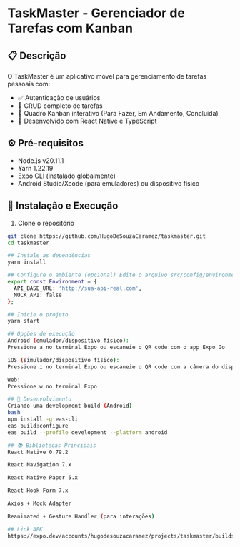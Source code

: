 # TaskMaster - Gerenciador de Tarefas com Kanban

## 📋 Descrição
O TaskMaster é um aplicativo móvel para gerenciamento de tarefas pessoais com:
- ✅ Autenticação de usuários
- 📝 CRUD completo de tarefas
- 🎯 Quadro Kanban interativo (Para Fazer, Em Andamento, Concluída)
- 📱 Desenvolvido com React Native e TypeScript

## ⚙️ Pré-requisitos
- Node.js v20.11.1
- Yarn 1.22.19
- Expo CLI (instalado globalmente)
- Android Studio/Xcode (para emuladores) ou dispositivo físico

## 🚀 Instalação e Execução
1. Clone o repositório
```bash
git clone https://github.com/HugoDeSouzaCaramez/taskmaster.git
cd taskmaster

## Instale as dependências
yarn install

## Configure o ambiente (opcional) Edite o arquivo src/config/environment.ts se necessário
export const Environment = {
  API_BASE_URL: 'http://sua-api-real.com',
  MOCK_API: false
};

## Inicie o projeto
yarn start

## Opções de execução
Android (emulador/dispositivo físico):
Pressione a no terminal Expo ou escaneie o QR code com o app Expo Go

iOS (simulador/dispositivo físico):
Pressione i no terminal Expo ou escaneie o QR code com a câmera do dispositivo

Web:
Pressione w no terminal Expo

## 🔧 Desenvolvimento
Criando uma development build (Android)
bash
npm install -g eas-cli
eas build:configure
eas build --profile development --platform android

## 📚 Bibliotecas Principais
React Native 0.79.2

React Navigation 7.x

React Native Paper 5.x

React Hook Form 7.x

Axios + Mock Adapter

Reanimated + Gesture Handler (para interações)

## Link APK
https://expo.dev/accounts/hugodesouzacaramez/projects/taskmaster/builds/f11961a0-345e-4668-b02e-8d5d142189cd


